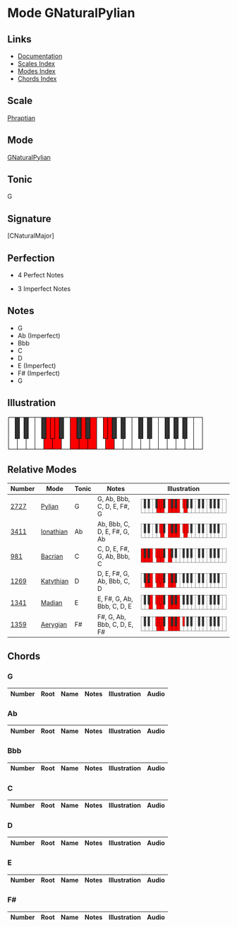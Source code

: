 # Mode GNaturalPylian

## Links

- [Documentation](index.md)
- [Scales Index](Scales.md)
- [Modes Index](Modes.md)
- [Chords Index](Chords.md)

## Scale

[Phraptian](ScalePhraptian.md)

## Mode

[GNaturalPylian](ModeGNaturalPylian.md)

## Tonic

G

## Signature

[CNaturalMajor]

## Perfection

 - 4 Perfect Notes

 - 3 Imperfect Notes

## Notes

- G
- Ab (Imperfect)
- Bbb
- C
- D
- E (Imperfect)
- F# (Imperfect)
- G

## Illustration

![GNaturalPylian](ModeGNaturalPylian.png)

## Relative Modes

| Number | Mode | Tonic | Notes | Illustration |
|--------|------|-------|-------|--------------|
| [2727](https://ianring.com/musictheory/scales/2727) | [Pylian](ModePylian.md) | G | G, Ab, Bbb, C, D, E, F#, G | ![GNaturalPylian](ModeGNaturalPylian.png) |
| [3411](https://ianring.com/musictheory/scales/3411) | [Ionathian](ModeIonathian.md) | Ab | Ab, Bbb, C, D, E, F#, G, Ab | ![AFlatIonathian](ModeAFlatIonathian.png) |
| [981](https://ianring.com/musictheory/scales/981) | [Bacrian](ModeBacrian.md) | C | C, D, E, F#, G, Ab, Bbb, C | ![CNaturalBacrian](ModeCNaturalBacrian.png) |
| [1269](https://ianring.com/musictheory/scales/1269) | [Katythian](ModeKatythian.md) | D | D, E, F#, G, Ab, Bbb, C, D | ![DNaturalKatythian](ModeDNaturalKatythian.png) |
| [1341](https://ianring.com/musictheory/scales/1341) | [Madian](ModeMadian.md) | E | E, F#, G, Ab, Bbb, C, D, E | ![ENaturalMadian](ModeENaturalMadian.png) |
| [1359](https://ianring.com/musictheory/scales/1359) | [Aerygian](ModeAerygian.md) | F# | F#, G, Ab, Bbb, C, D, E, F# | ![FSharpAerygian](ModeFSharpAerygian.png) |

## Chords

### G

| Number | Root | Name | Notes | Illustration | Audio |
|--------|------|------|-------|--------------|-------|

### Ab

| Number | Root | Name | Notes | Illustration | Audio |
|--------|------|------|-------|--------------|-------|

### Bbb

| Number | Root | Name | Notes | Illustration | Audio |
|--------|------|------|-------|--------------|-------|

### C

| Number | Root | Name | Notes | Illustration | Audio |
|--------|------|------|-------|--------------|-------|

### D

| Number | Root | Name | Notes | Illustration | Audio |
|--------|------|------|-------|--------------|-------|

### E

| Number | Root | Name | Notes | Illustration | Audio |
|--------|------|------|-------|--------------|-------|

### F#

| Number | Root | Name | Notes | Illustration | Audio |
|--------|------|------|-------|--------------|-------|

